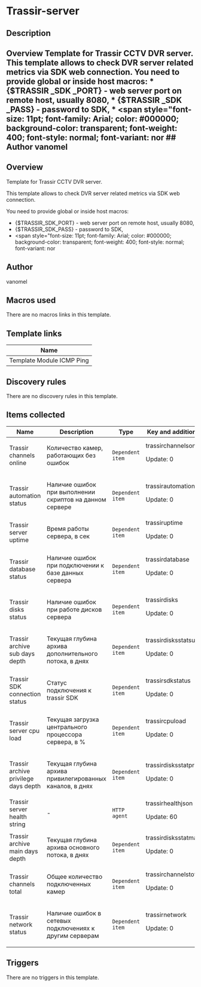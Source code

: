 # Trassir-server

## Description

## Overview Template for Trassir CCTV DVR server. This template allows to check DVR server related metrics via SDK web connection. You need to provide global or inside host macros: * {$TRASSIR _SDK _PORT} - web server port on remote host, usually 8080, * {$TRASSIR _SDK _PASS} - password to SDK, * <span style="font-size: 11pt; font-family: Arial; color: #000000; background-color: transparent; font-weight: 400; font-style: normal; font-variant: nor ## Author vanomel 

## Overview

Template for Trassir CCTV DVR server.


This template allows to check DVR server related metrics via SDK web connection.


You need to provide global or inside host macros:


* {$TRASSIR\_SDK\_PORT} - web server port on remote host, usually 8080,
* {$TRASSIR\_SDK\_PASS} - password to SDK,
* <span style="font-size: 11pt; font-family: Arial; color: #000000; background-color: transparent; font-weight: 400; font-style: normal; font-variant: nor


## Author

vanomel

## Macros used

There are no macros links in this template.

## Template links

|Name|
|----|
|Template Module ICMP Ping|
## Discovery rules

There are no discovery rules in this template.

## Items collected

|Name|Description|Type|Key and additional info|
|----|-----------|----|----|
|Trassir channels online|<p>Количество камер, работающих без ошибок</p>|`Dependent item`|trassirchannelsonline<p>Update: 0</p>|
|Trassir automation status|<p>Наличие ошибок при выполнении скриптов на данном сервере</p>|`Dependent item`|trassirautomation<p>Update: 0</p>|
|Trassir server uptime|<p>Время работы сервера, в сек</p>|`Dependent item`|trassiruptime<p>Update: 0</p>|
|Trassir database status|<p>Наличие ошибок при подключении к базе данных сервера</p>|`Dependent item`|trassirdatabase<p>Update: 0</p>|
|Trassir disks status|<p>Наличие ошибок при работе дисков сервера</p>|`Dependent item`|trassirdisks<p>Update: 0</p>|
|Trassir archive sub days depth|<p>Текущая глубина архива дополнительного потока, в днях</p>|`Dependent item`|trassirdisksstatsubsdays<p>Update: 0</p>|
|Trassir SDK connection status|<p>Статус подключения к trassir SDK</p>|`Dependent item`|trassirsdkstatus<p>Update: 0</p>|
|Trassir server cpu load|<p>Текущая загрузка центрального процессора сервера, в %</p>|`Dependent item`|trassircpuload<p>Update: 0</p>|
|Trassir archive privilege days depth|<p>Текущая глубина архива привилегированных каналов, в днях</p>|`Dependent item`|trassirdisksstatprivdays<p>Update: 0</p>|
|Trassir server health string|<p>-</p>|`HTTP agent`|trassirhealthjson<p>Update: 60</p>|
|Trassir archive main days depth|<p>Текущая глубина архива основного потока, в днях</p>|`Dependent item`|trassirdisksstatmaindays<p>Update: 0</p>|
|Trassir channels total|<p>Общее количество подключенных камер</p>|`Dependent item`|trassirchannelstotal<p>Update: 0</p>|
|Trassir network status|<p>Наличие ошибок в сетевых подключениях к другим серверам</p>|`Dependent item`|trassirnetwork<p>Update: 0</p>|
## Triggers

There are no triggers in this template.

